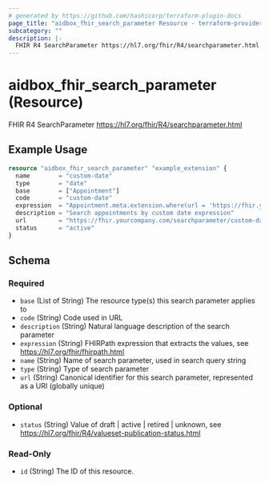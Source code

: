 ```yaml
---
# generated by https://github.com/hashicorp/terraform-plugin-docs
page_title: "aidbox_fhir_search_parameter Resource - terraform-provider-aidbox"
subcategory: ""
description: |-
  FHIR R4 SearchParameter https://hl7.org/fhir/R4/searchparameter.html
---
```


# aidbox_fhir_search_parameter (Resource)

FHIR R4 SearchParameter https://hl7.org/fhir/R4/searchparameter.html

## Example Usage

```terraform
resource "aidbox_fhir_search_parameter" "example_extension" {
  name        = "custom-date"
  type        = "date"
  base        = ["Appointment"]
  code        = "custom-date"
  expression  = "Appointment.meta.extension.where(url = 'https://fhir.yourcompany.com/structuredefinition/custom-date').valueDateTime"
  description = "Search appointments by custom date expression"
  url         = "https://fhir.yourcompany.com/searchparameter/custom-date"
  status      = "active"
}
```

<!-- schema generated by tfplugindocs -->
## Schema

### Required

- `base` (List of String) The resource type(s) this search parameter applies to
- `code` (String) Code used in URL
- `description` (String) Natural language description of the search parameter
- `expression` (String) FHIRPath expression that extracts the values, see https://hl7.org/fhir/fhirpath.html
- `name` (String) Name of search parameter, used in search query string
- `type` (String) Type of search parameter
- `url` (String) Canonical identifier for this search parameter, represented as a URI (globally unique)

### Optional

- `status` (String) Value of draft | active | retired | unknown, see https://hl7.org/fhir/R4/valueset-publication-status.html

### Read-Only

- `id` (String) The ID of this resource.
